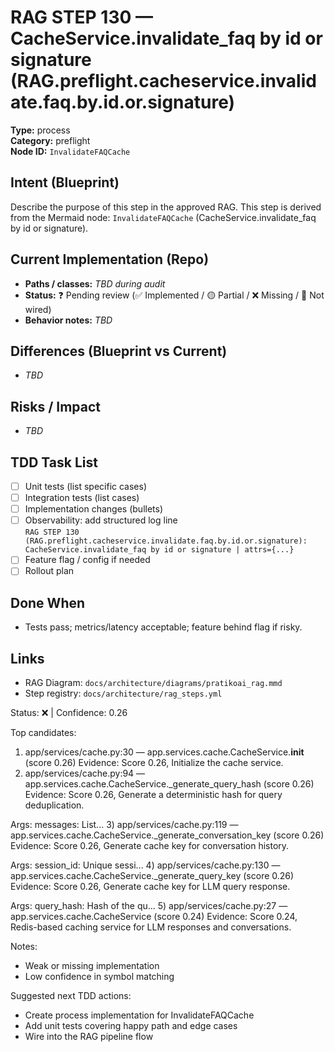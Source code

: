 # RAG STEP 130 — CacheService.invalidate_faq by id or signature (RAG.preflight.cacheservice.invalidate.faq.by.id.or.signature)

**Type:** process  
**Category:** preflight  
**Node ID:** `InvalidateFAQCache`

## Intent (Blueprint)
Describe the purpose of this step in the approved RAG. This step is derived from the Mermaid node: `InvalidateFAQCache` (CacheService.invalidate_faq by id or signature).

## Current Implementation (Repo)
- **Paths / classes:** _TBD during audit_
- **Status:** ❓ Pending review (✅ Implemented / 🟡 Partial / ❌ Missing / 🔌 Not wired)
- **Behavior notes:** _TBD_

## Differences (Blueprint vs Current)
- _TBD_

## Risks / Impact
- _TBD_

## TDD Task List
- [ ] Unit tests (list specific cases)
- [ ] Integration tests (list cases)
- [ ] Implementation changes (bullets)
- [ ] Observability: add structured log line  
  `RAG STEP 130 (RAG.preflight.cacheservice.invalidate.faq.by.id.or.signature): CacheService.invalidate_faq by id or signature | attrs={...}`
- [ ] Feature flag / config if needed
- [ ] Rollout plan

## Done When
- Tests pass; metrics/latency acceptable; feature behind flag if risky.

## Links
- RAG Diagram: `docs/architecture/diagrams/pratikoai_rag.mmd`
- Step registry: `docs/architecture/rag_steps.yml`


<!-- AUTO-AUDIT:BEGIN -->
Status: ❌  |  Confidence: 0.26

Top candidates:
1) app/services/cache.py:30 — app.services.cache.CacheService.__init__ (score 0.26)
   Evidence: Score 0.26, Initialize the cache service.
2) app/services/cache.py:94 — app.services.cache.CacheService._generate_query_hash (score 0.26)
   Evidence: Score 0.26, Generate a deterministic hash for query deduplication.

Args:
    messages: List...
3) app/services/cache.py:119 — app.services.cache.CacheService._generate_conversation_key (score 0.26)
   Evidence: Score 0.26, Generate cache key for conversation history.

Args:
    session_id: Unique sessi...
4) app/services/cache.py:130 — app.services.cache.CacheService._generate_query_key (score 0.26)
   Evidence: Score 0.26, Generate cache key for LLM query response.

Args:
    query_hash: Hash of the qu...
5) app/services/cache.py:27 — app.services.cache.CacheService (score 0.24)
   Evidence: Score 0.24, Redis-based caching service for LLM responses and conversations.

Notes:
- Weak or missing implementation
- Low confidence in symbol matching

Suggested next TDD actions:
- Create process implementation for InvalidateFAQCache
- Add unit tests covering happy path and edge cases
- Wire into the RAG pipeline flow
<!-- AUTO-AUDIT:END -->